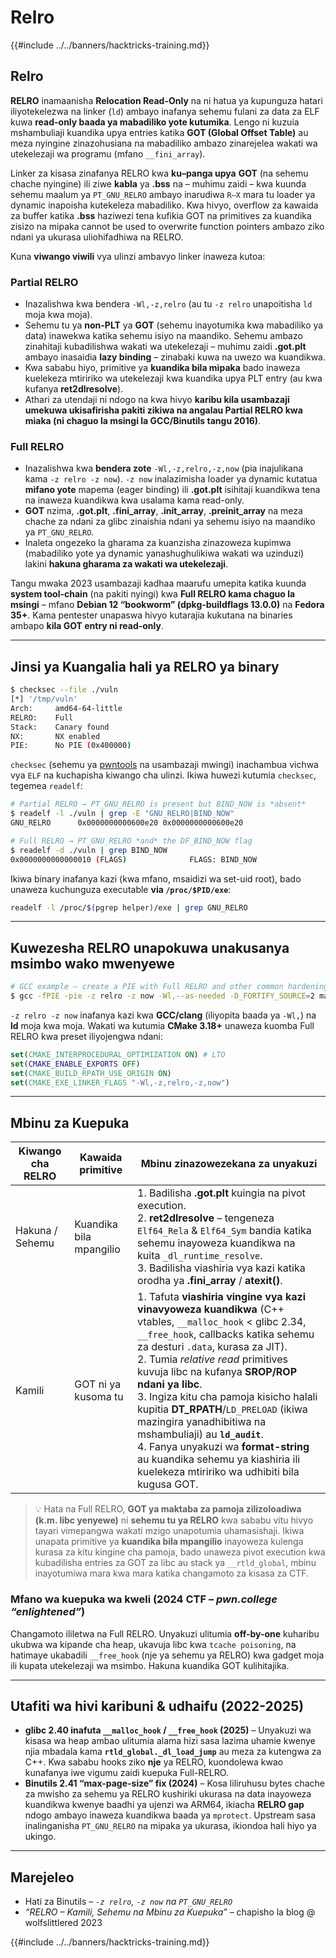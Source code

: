 # Relro

{{#include ../../banners/hacktricks-training.md}}

## Relro

**RELRO** inamaanisha **Relocation Read-Only** na ni hatua ya kupunguza hatari iliyotekelezwa na linker (`ld`) ambayo inafanya sehemu fulani za data za ELF kuwa **read-only baada ya mabadiliko yote kutumika**. Lengo ni kuzuia mshambuliaji kuandika upya entries katika **GOT (Global Offset Table)** au meza nyingine zinazohusiana na mabadiliko ambazo zinarejelea wakati wa utekelezaji wa programu (mfano `__fini_array`).

Linker za kisasa zinafanya RELRO kwa **ku–panga upya** **GOT** (na sehemu chache nyingine) ili ziwe **kabla** ya **.bss** na – muhimu zaidi – kwa kuunda sehemu maalum ya `PT_GNU_RELRO` ambayo inarudiwa `R–X` mara tu loader ya dynamic inapoisha kutekeleza mabadiliko. Kwa hivyo, overflow za kawaida za buffer katika **.bss** haziwezi tena kufikia GOT na primitives za kuandika zisizo na mipaka cannot be used to overwrite function pointers ambazo ziko ndani ya ukurasa uliohifadhiwa na RELRO.

Kuna **viwango viwili** vya ulinzi ambavyo linker inaweza kutoa:

### Partial RELRO

* Inazalishwa kwa bendera `-Wl,-z,relro` (au tu `-z relro` unapoitisha `ld` moja kwa moja).
* Sehemu tu ya **non-PLT** ya **GOT** (sehemu inayotumika kwa mabadiliko ya data) inawekwa katika sehemu isiyo na maandiko. Sehemu ambazo zinahitaji kubadilishwa wakati wa utekelezaji – muhimu zaidi **.got.plt** ambayo inasaidia **lazy binding** – zinabaki kuwa na uwezo wa kuandikwa.
* Kwa sababu hiyo, primitive ya **kuandika bila mipaka** bado inaweza kuelekeza mtiririko wa utekelezaji kwa kuandika upya PLT entry (au kwa kufanya **ret2dlresolve**).
* Athari za utendaji ni ndogo na kwa hivyo **karibu kila usambazaji umekuwa ukisafirisha pakiti zikiwa na angalau Partial RELRO kwa miaka (ni chaguo la msingi la GCC/Binutils tangu 2016)**.

### Full RELRO

* Inazalishwa kwa **bendera zote** `-Wl,-z,relro,-z,now` (pia inajulikana kama `-z relro -z now`). `-z now` inalazimisha loader ya dynamic kutatua **mifano yote** mapema (eager binding) ili **.got.plt** isihitaji kuandikwa tena na inaweza kuandikwa kwa usalama kama read-only.
* **GOT** nzima, **.got.plt**, **.fini_array**, **.init_array**, **.preinit_array** na meza chache za ndani za glibc zinaishia ndani ya sehemu isiyo na maandiko ya `PT_GNU_RELRO`.
* Inaleta ongezeko la gharama za kuanzisha zinazoweza kupimwa (mabadiliko yote ya dynamic yanashughulikiwa wakati wa uzinduzi) lakini **hakuna gharama za wakati wa utekelezaji**.

Tangu mwaka 2023 usambazaji kadhaa maarufu umepita katika kuunda **system tool-chain** (na pakiti nyingi) kwa **Full RELRO kama chaguo la msingi** – mfano **Debian 12 “bookworm” (dpkg-buildflags 13.0.0)** na **Fedora 35+**. Kama pentester unapaswa hivyo kutarajia kukutana na binaries ambapo **kila GOT entry ni read-only**.

---

## Jinsi ya Kuangalia hali ya RELRO ya binary
```bash
$ checksec --file ./vuln
[*] '/tmp/vuln'
Arch:     amd64-64-little
RELRO:    Full
Stack:    Canary found
NX:       NX enabled
PIE:      No PIE (0x400000)
```
`checksec` (sehemu ya [pwntools](https://github.com/pwncollege/pwntools) na usambazaji mwingi) inachambua vichwa vya `ELF` na kuchapisha kiwango cha ulinzi. Ikiwa huwezi kutumia `checksec`, tegemea `readelf`:
```bash
# Partial RELRO → PT_GNU_RELRO is present but BIND_NOW is *absent*
$ readelf -l ./vuln | grep -E "GNU_RELRO|BIND_NOW"
GNU_RELRO      0x0000000000600e20 0x0000000000600e20
```

```bash
# Full RELRO → PT_GNU_RELRO *and* the DF_BIND_NOW flag
$ readelf -d ./vuln | grep BIND_NOW
0x0000000000000010 (FLAGS)              FLAGS: BIND_NOW
```
Ikiwa binary inafanya kazi (kwa mfano, msaidizi wa set-uid root), bado unaweza kuchunguza executable **via `/proc/$PID/exe`**:
```bash
readelf -l /proc/$(pgrep helper)/exe | grep GNU_RELRO
```
---

## Kuwezesha RELRO unapokuwa unakusanya msimbo wako mwenyewe
```bash
# GCC example – create a PIE with Full RELRO and other common hardenings
$ gcc -fPIE -pie -z relro -z now -Wl,--as-needed -D_FORTIFY_SOURCE=2 main.c -o secure
```
`-z relro -z now` inafanya kazi kwa **GCC/clang** (iliyopita baada ya `-Wl,`) na **ld** moja kwa moja. Wakati wa kutumia **CMake 3.18+** unaweza kuomba Full RELRO kwa preset iliyojengwa ndani:
```cmake
set(CMAKE_INTERPROCEDURAL_OPTIMIZATION ON) # LTO
set(CMAKE_ENABLE_EXPORTS OFF)
set(CMAKE_BUILD_RPATH_USE_ORIGIN ON)
set(CMAKE_EXE_LINKER_FLAGS "-Wl,-z,relro,-z,now")
```
---

## Mbinu za Kuepuka

| Kiwango cha RELRO | Kawaida primitive | Mbinu zinazowezekana za unyakuzi |
|-------------------|-------------------|----------------------------------|
| Hakuna / Sehemu | Kuandika bila mpangilio | 1. Badilisha **.got.plt** kuingia na pivot execution.<br>2. **ret2dlresolve** – tengeneza `Elf64_Rela` & `Elf64_Sym` bandia katika sehemu inayoweza kuandikwa na kuita `_dl_runtime_resolve`.<br>3. Badilisha viashiria vya kazi katika orodha ya **.fini_array** / **atexit()**. |
| Kamili | GOT ni ya kusoma tu | 1. Tafuta **viashiria vingine vya kazi vinavyoweza kuandikwa** (C++ vtables, `__malloc_hook` < glibc 2.34, `__free_hook`, callbacks katika sehemu za desturi `.data`, kurasa za JIT).<br>2. Tumia *relative read* primitives kuvuja libc na kufanya **SROP/ROP ndani ya libc**.<br>3. Ingiza kitu cha pamoja kisicho halali kupitia **DT_RPATH**/`LD_PRELOAD` (ikiwa mazingira yanadhibitiwa na mshambuliaji) au **`ld_audit`**.<br>4. Fanya unyakuzi wa **format-string** au kuandika sehemu ya kiashiria ili kuelekeza mtiririko wa udhibiti bila kugusa GOT. |

> 💡 Hata na Full RELRO, **GOT ya maktaba za pamoja zilizoloadiwa (k.m. libc yenyewe)** ni **sehemu tu ya RELRO** kwa sababu vitu hivyo tayari vimepangwa wakati mzigo unapotumia uhamasishaji. Ikiwa unapata primitive ya **kuandika bila mpangilio** inayoweza kulenga kurasa za kitu kingine cha pamoja, bado unaweza pivot execution kwa kubadilisha entries za GOT za libc au stack ya `__rtld_global`, mbinu inayotumiwa mara kwa mara katika changamoto za kisasa za CTF.

### Mfano wa kuepuka wa kweli (2024 CTF – *pwn.college “enlightened”*)

Changamoto ililetwa na Full RELRO. Unyakuzi ulitumia **off-by-one** kuharibu ukubwa wa kipande cha heap, ukavuja libc kwa `tcache poisoning`, na hatimaye ukabadili `__free_hook` (nje ya sehemu ya RELRO) kwa gadget moja ili kupata utekelezaji wa msimbo. Hakuna kuandika GOT kulihitajika.

---

## Utafiti wa hivi karibuni & udhaifu (2022-2025)

* **glibc 2.40 inafuta `__malloc_hook` / `__free_hook` (2025)** – Unyakuzi wa kisasa wa heap ambao ulitumia alama hizi sasa lazima uhamie kwenye njia mbadala kama **`rtld_global._dl_load_jump`** au meza za kutengwa za C++. Kwa sababu hooks ziko **nje** ya RELRO, kuondolewa kwao kunafanya iwe vigumu zaidi kuepuka Full-RELRO.
* **Binutils 2.41 “max-page-size” fix (2024)** – Kosa liliruhusu bytes chache za mwisho za sehemu ya RELRO kushiriki ukurasa na data inayoweza kuandikwa kwenye baadhi ya ujenzi wa ARM64, ikiacha **RELRO gap** ndogo ambayo inaweza kuandikwa baada ya `mprotect`. Upstream sasa inalinganisha `PT_GNU_RELRO` na mipaka ya ukurasa, ikiondoa hali hiyo ya ukingo.

---

## Marejeleo

* Hati za Binutils – *`-z relro`, `-z now` na `PT_GNU_RELRO`*
* *“RELRO – Kamili, Sehemu na Mbinu za Kuepuka”* – chapisho la blog @ wolfslittlered 2023

{{#include ../../banners/hacktricks-training.md}}
